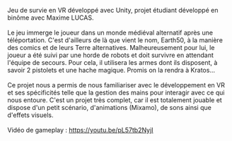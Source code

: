 Jeu de survie en VR développé avec Unity, projet étudiant développé en binôme avec Maxime LUCAS. 
<br>
<br>
Le jeu immerge le joueur dans un monde médiéval alternatif après une téléportation. C'est d'ailleurs de là que vient le nom, Earth50, à la manière des comics et de leurs Terre alternatives. Malheureusement pour lui, le joueur a été suivi par une horde de robots et doit survivre en attendant l'équipe de secours. Pour cela, il utilisera les armes dont ils disposent, à savoir 2 pistolets et une hache magique. Promis on la rendra à Kratos... 
<br>
<br>
Ce projet nous a permis de nous familiariser avec le développement en VR et ses spécificités telle que la gestion des mains pour interagir avec ce qui nous entoure. C'est un projet très complet, car il est totalement jouable et dispose d'un petit scénario, d'animations (Mixamo), de sons ainsi que d'effets visuels. 
<br>
<br>
Vidéo de gameplay : <ins style="color:DodgerBlue;">https://youtu.be/pL57tb2NyjI</ins>